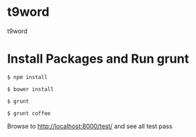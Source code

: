 t9word
======

t9word


# Install Packages and Run grunt

    $ npm install

    $ bower install

	$ grunt

	$ grunt coffee

Browse to [http://localhost:8000/test/](http://localhost:8000/test/) and see all test pass
